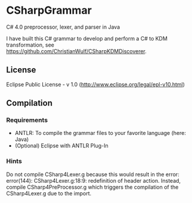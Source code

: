 CSharpGrammar
=============
C# 4.0 preprocessor, lexer, and parser in Java

I have built this C# grammar to develop and perform a C# to KDM transformation, see https://github.com/ChristianWulf/CSharpKDMDiscoverer.

License
---
Eclipse Public License - v 1.0 (http://www.eclipse.org/legal/epl-v10.html)

Compilation
---

### Requirements
- ANTLR: To compile the grammar files to your favorite language (here: Java)
- (Optional) Eclipse with ANTLR Plug-In

### Hints
Do not compile CSharp4Lexer.g because this would result in the error: error(144): CSharp4Lexer.g:18:9: redefinition of header action.
Instead, compile CSharp4PreProcessor.g which triggers the compilation of the CSharp4Lexer.g due to the import.